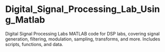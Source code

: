 # Digital_Signal_Processing_Lab_Using_Matlab
Digital Signal Processing Labs  MATLAB code for DSP labs, covering signal generation, filtering, modulation, sampling, transforms, and more. Includes scripts, functions, and data.
